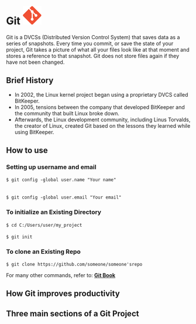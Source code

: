 # Git <img src="Images/git_logo.png" alt="git logo" width= 50 height=50>

Git is a DVCSs (Distributed Version Control System) that saves data as a series of snapshots. Every time you commit, or
save the state of your project, Git takes a picture of what all your files look like at that moment and stores a
reference to that snapshot. Git does not store files again if they have not been changed.

## Brief History

* In 2002, the Linux kernel project began using a proprietary DVCS called BitKeeper.
* In 2005, tensions between the company that developed BitKeeper and the community that built Linux broke down.
* Afterwards, the Linux development community, including Linus Torvalds, the creator of Linux, created Git based on the lessons they learned while using BitKeeper.

## How to use



### Setting up username and email


    $ git config -global user.name "Your name"


    $ git config -global user.email "Your email"

### To initialize an Existing Directory

    $ cd C:/Users/user/my_project

    $ git init

### To clone an Existing Repo

    $ git clone https://github.com/someone/someone'srepo

For many other commands, refer to: **[Git Book](https://git-scm.com/book/en/v2)**
## How Git improves productivity


## Three main sections of a Git Project